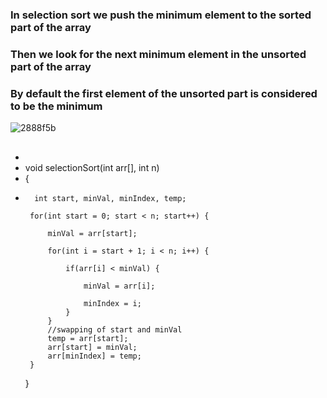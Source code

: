 ### In selection sort we push the minimum element to the sorted part of the array
### Then we look for the next minimum element in the unsorted part of the array
### By default the first element of the unsorted part is considered to be the minimum

![2888f5b](https://github.com/user-attachments/assets/a8f3f3d5-f6f0-489f-96bd-94e9e3097d28)

##

-
- void selectionSort(int arr[], int n)
-    {
-       int start, minVal, minIndex, temp;
       
       for(int start = 0; start < n; start++) {
           
           minVal = arr[start];
           
           for(int i = start + 1; i < n; i++) {
               
               if(arr[i] < minVal) {
                   
                   minVal = arr[i];
                   
                   minIndex = i;
               }
           }
           //swapping of start and minVal
           temp = arr[start];
           arr[start] = minVal;
           arr[minIndex] = temp;
       }
    }
